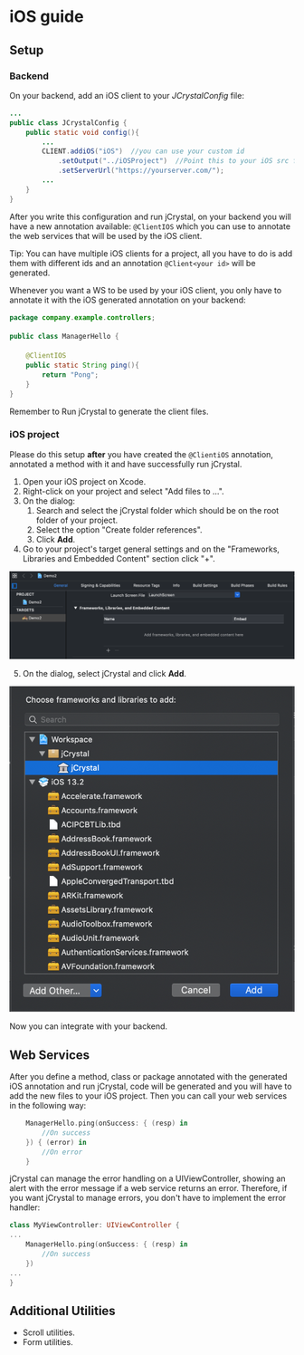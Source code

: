 # iOS guide

## Setup

### Backend
On your backend, add an iOS client to your _JCrystalConfig_ file: 

```java
...
public class JCrystalConfig {
	public static void config(){
		...
		CLIENT.addiOS("iOS")  //you can use your custom id
			.setOutput("../iOSProject")  //Point this to your iOS src folder
			.setServerUrl("https://yourserver.com/");
        ...
	}
}
```

After you write this configuration and run jCrystal, on your backend you will have a new annotation available: `@ClientIOS` which you can use to annotate the web services that will be used by the iOS client.

Tip: You can have multiple iOS clients for a project, all you have to do is add them with different ids and an annotation `@Client<your id>` will be generated.

Whenever you want a WS to be used by your iOS client, you only have to annotate it with the iOS generated annotation on your backend:

```java
package company.example.controllers;

public class ManagerHello {

	@ClientIOS
	public static String ping(){
		return "Pong";
	}
}
```

Remember to Run jCrystal to generate the client files. 

### iOS project
Please do this setup **after** you have created the `@ClientiOS` annotation, annotated a method with it and have successfully run jCrystal.

1. Open your iOS project on Xcode.
2. Right-click on your project and select "Add files to <Your Project Name>...".
3. On the dialog:
	1. Search and select the jCrystal folder which should be on the root folder of your project. 
	2. Select the option "Create folder references".
	3. Click **Add**.
4. Go to your project's target general settings and on the "Frameworks, Libraries and Embedded Content" section click "+".

<img src="../images/ios_frameworks.png" alt="Frameworks">

5. On the dialog, select jCrystal and click **Add**. 
<img src="../images/ios_jcrystal.png" alt="Add dialog">

Now you can integrate with your backend. 

## Web Services

After you define a method, class or package annotated with the generated iOS annotation and run jCrystal, code will be generated and you will have to add the new files to your iOS project. Then you can call your web services in the following way:

```swift
    ManagerHello.ping(onSuccess: { (resp) in
        //On success
    }) { (error) in
        //On error
    }
```

jCrystal can manage the error handling on a UIViewController, showing an alert with the error message if a web service returns an error. Therefore, if you want jCrystal to manage errors, you don't have to implement the error handler:


```swift
class MyViewController: UIViewController {
...
    ManagerHello.ping(onSuccess: { (resp) in
        //On success
    })
...
}
```

## Additional Utilities

- Scroll utilities.
- Form utilities.